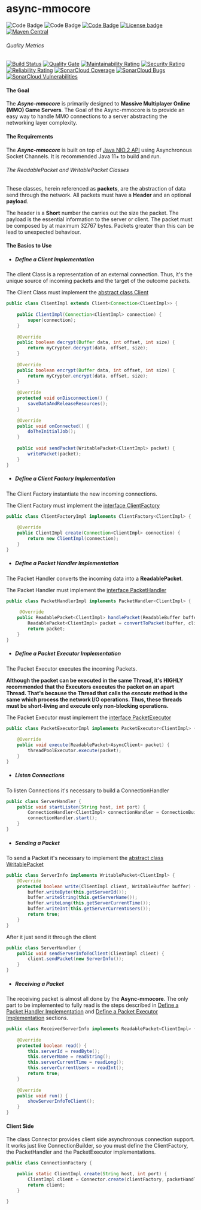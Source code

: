 # async-mmocore
![Code Badge](https://img.shields.io/badge/Project-L2J-red.svg?logo=github&logoColor=white)
![Code Badge](https://img.shields.io/badge/Powered_by-Java_11-lightgray.svg?logo=java&logoColor=white)
[![Code Badge](https://img.shields.io/badge/Versioning-Semantic-green.svg?logo=git&logoColor=white)](https://semver.org/)
[![License badge](https://img.shields.io/badge/license-GPL-blue.svg?logo=gnu&logoColor=white)](https://opensource.org/licenses/AGPL-3.0)
[![Maven Central](https://maven-badges.herokuapp.com/maven-central/io.github.joealisson/async-mmocore/badge.svg)](https://maven-badges.herokuapp.com/maven-central/io.github.joealisson/async-mmocore)

###### Quality Metrics

[![Build Status](https://travis-ci.org/JoeAlisson/async-mmocore.svg?branch=master)](https://travis-ci.org/JoeAlisson/async-mmocore)
[![Quality Gate](https://sonarcloud.io/api/project_badges/measure?project=JoeAlisson_async-mmocore&metric=alert_status)](https://sonarcloud.io/dashboard?id=JoeAlisson_async-mmocore)
[![Maintainability Rating](https://sonarcloud.io/api/project_badges/measure?project=JoeAlisson_async-mmocore&metric=sqale_rating)](https://sonarcloud.io/dashboard?id=JoeAlisson_async-mmocore)
[![Security Rating](https://sonarcloud.io/api/project_badges/measure?project=JoeAlisson_async-mmocore&metric=security_rating)](https://sonarcloud.io/dashboard?id=JoeAlisson_async-mmocore)
[![Reliability Rating](https://sonarcloud.io/api/project_badges/measure?project=JoeAlisson_async-mmocore&metric=reliability_rating)](https://sonarcloud.io/dashboard?id=JoeAlisson_async-mmocore)
[![SonarCloud Coverage](https://sonarcloud.io/api/project_badges/measure?project=JoeAlisson_async-mmocore&metric=coverage)](https://sonarcloud.io/component_measures?id=JoeAlisson_async-mmocore&metric=Coverage)
[![SonarCloud Bugs](https://sonarcloud.io/api/project_badges/measure?project=JoeAlisson_async-mmocore&metric=bugs)](https://sonarcloud.io/component_measures/metric/reliability_rating/list?id=JoeAlisson_async-mmocore)
[![SonarCloud Vulnerabilities](https://sonarcloud.io/api/project_badges/measure?project=JoeAlisson_async-mmocore&metric=vulnerabilities)](https://sonarcloud.io/component_measures/metric/security_rating/list?id=JoeAlisson_async-mmocore)


#### The  Goal

The _**Async-mmocore**_ is primarily designed to **Massive Multiplayer Online (MMO) Game Servers**. 
The Goal of the Async-mmocore is to provide an easy way to handle MMO connections to a server abstracting the networking layer complexity.

#### The Requirements 

The _**Async-mmocore**_ is built on top of [Java NIO.2 API](https://openjdk.java.net/projects/nio/) using Asynchronous Socket Channels. It is recommended Java 11+ to build and run.

###### The ReadablePacket and WritablePacket Classes

These classes, herein referenced as **packets**, are the abstraction of data send through the network.
All packets must have a **Header** and an optional **payload**. 

The header is a **Short** number the carries out the size the packet. 
The payload is the essential information to the server or client. The packet must be composed by at maximum 32767 bytes.
Packets greater than this can be lead to unexpected behaviour. 

#### The Basics to Use

* ##### Define a Client Implementation

The client Class is a representation of an external connection. Thus, it's the unique source of incoming packets and the target of the outcome packets.

The Client Class must implement the [abstract class Client](https://github.com/JoeAlisson/async-mmocore/blob/master/src/main/io.github.joealisson.mmocore/io/github/joealisson/mmocore/Client.java) 

```java
public class ClientImpl extends Client<Connection<ClientImpl>> {
    
    public ClientImpl(Connection<ClientImpl> connection) {
        super(connection);
    }
        
    @Override
    public boolean decrypt(Buffer data, int offset, int size) {
        return myCrypter.decrypt(data, offset, size);
    }
    
    @Override
    public boolean encrypt(Buffer data, int offset, int size) {
        return myCrypter.encrypt(data, offset, size);
    }
    
    @Override
    protected void onDisconnection() {
        saveDataAndReleaseResources();
    }
    
    @Override
    public void onConnected() {
        doTheInitialJob();    
    }
    
    public void sendPacket(WritablePacket<ClientImpl> packet) {
        writePacket(packet);
    }
}
```

* ##### Define a Client Factory Implementation

The Client Factory instantiate the new incoming connections. 

The Client Factory must implement the [interface ClientFactory](https://github.com/JoeAlisson/async-mmocore/blob/master/src/main/io.github.joealisson.mmocore/io/github/joealisson/mmocore/ClientFactory.java)

```java
public class ClientFactoryImpl implements ClientFactory<ClientImpl> {
    
    @Override
    public ClientImpl create(Connection<ClientImpl> connection) {
        return new ClientImpl(connection);
    }    
}
``` 

* ##### Define a Packet Handler Implementation

The Packet Handler converts the incoming data into a **ReadablePacket**.

The Packet Handler must implement the [interface PacketHandler](https://github.com/JoeAlisson/async-mmocore/blob/master/src/main/io.github.joealisson.mmocore/io/github/joealisson/mmocore/PacketHandler.java)
```java
public class PacketHandlerImpl implements PacketHandler<ClientImpl> {
    
     @Override
    public ReadablePacket<ClientImpl> handlePacket(ReadableBuffer buffer, ClientImpl client) {
        ReadablePacket<ClientImpl> packet = convertToPacket(buffer, client);
        return packet;
    }
}

```

* ##### Define a Packet Executor Implementation

The Packet Executor executes the incoming Packets. 

**Although the packet can be executed in the same Thread, it's HIGHLY recommended that the Executors executes the packet on an apart Thread.
That's because the Thread that calls the _execute_ method is the same which process the network I/O operations. Thus, these threads must be short-living and execute only non-blocking operations.**

The Packet Executor must implement the [interface PacketExecutor](https://github.com/JoeAlisson/async-mmocore/blob/master/src/main/io.github.joealisson.mmocore/io/github/joealisson/mmocore/PacketExecutor.java)

```java
public class PacketExecutorImpl implements PacketExecutor<ClientImpl> {
    
    @Override
    public void execute(ReadablePacket<AsyncClient> packet) { 
        threadPoolExecutor.execute(packet);
    }
}
```  

* ##### Listen Connections

To listen Connections it's necessary to build a ConnectionHandler

```java
public class ServerHandler {
    public void startListen(String host, int port) { 
        ConnectionHandler<ClientImpl> connectionHandler = ConnectionBuilder.create(new InetSocketAddress(host, port), new ClientFactoryImpl(), new PacketHandlerImpl(), new PacketExecutorImpl()).build();
        connectionHandler.start();
    }    
} 

```

* ##### Sending a Packet

To send a Packet it's necessary to implement the [abstract class WritablePacket](https://github.com/JoeAlisson/async-mmocore/blob/master/src/main/io.github.joealisson.mmocore/io/github/joealisson/mmocore/WritablePacket.java)

```java
public class ServerInfo implements WritablePacket<ClientImpl> {
    @Override
    protected boolean write(ClientImpl client, WritableBuffer buffer) {
        buffer.writeByte(this.getServerId());
        buffer.writeString(this.getServerName());
        buffer.writeLong(this.getServerCurrentTime());
        buffer.writeInt(this.getServerCurrentUsers());
        return true;      
    }
}
```
After it just send it through the client

```java
public class ServerHandler {
    public void sendServerInfoToClient(ClientImpl client) {
        client.sendPacket(new ServerInfo());
    }
}
```

* ##### Receiving a Packet

The receiving packet is almost all done by the **Async-mmocore**. The only part to be implemented to fully read is the steps described in [Define a Packet Handler Implementation](#define-a-packet-handler-implementation) and [Define a Packet Executor Implementation](#define-a-packet-executor-implementation) sections.  
```java
public class ReceivedServerInfo implements ReadablePacket<ClientImpl> {
    
    @Override
    protected boolean read() {
        this.serverId = readByte();
        this.serverName = readString();
        this.serverCurrentTime = readLong();
        this.serverCurrentUsers = readInt();
        return true;
    }
    
    @Override
    public void run() {
        showServerInfoToClient();
    }
}
```

#### Client Side

The class Connector provides client side asynchronous connection support. It works just like ConnectionBuilder, so you must define the ClientFactory, the PacketHandler and the PacketExecutor implementations.

```java
public class ConnectionFactory {

    public static ClientImpl create(String host, int port) {
        ClientImpl client = Connector.create(clientFactory, packetHandler, packetExecutor).connect(new InetSocketAddress(host, port));
        return client;
    }

}
```